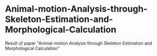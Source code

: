 # Animal-motion-Analysis-through-Skeleton-Estimation-and-Morphological-Calculation
Result of paper "Animal-motion Analysis through Skeleton Estimation and Morphological Calculation"
